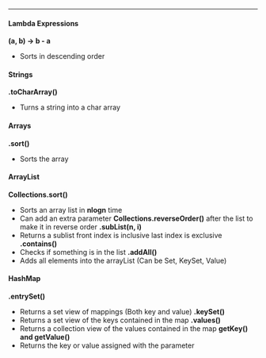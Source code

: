 ***
#### Lambda Expressions
**(a, b) -> b - a**
* Sorts in descending order
#### Strings
**.toCharArray()**
* Turns a string into a char array
#### Arrays
**.sort()**
* Sorts the array

#### ArrayList
**Collections.sort()**
* Sorts an array list in **nlogn** time
* Can add an extra parameter **Collections.reverseOrder()** after the list to make it in reverse order
**.subList(n, i)**
* Returns a sublist front index is inclusive last index is exclusive
**.contains()**
* Checks if something is in the list
**.addAll()**
* Adds all elements into the arrayList (Can be Set, KeySet, Value)
#### HashMap
**.entrySet()**
* Returns a set view of mappings (Both key and value)
**.keySet()**
* Returns a set view of the keys contained in the map
**.values()**
* Returns a collection view of the values contained in the map
**getKey() and getValue()**
* Returns the key or value assigned with the parameter